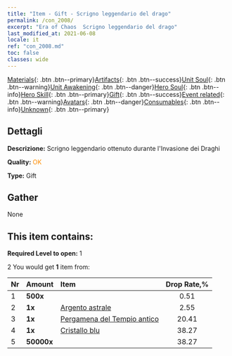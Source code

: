 ```yaml
---
title: "Item - Gift - Scrigno leggendario del drago"
permalink: /con_2008/
excerpt: "Era of Chaos  Scrigno leggendario del drago"
last_modified_at: 2021-06-08
locale: it
ref: "con_2008.md"
toc: false
classes: wide
---
```

 [Materials](/ItemsIT/){: .btn .btn--primary}[Artifacts](/ItemsIT/Artifacts/){: .btn .btn--success}[Unit Soul](/ItemsIT/UnitSoul/){: .btn .btn--warning}[Unit Awakening](/ItemsIT/UnitAwakening/){: .btn .btn--danger}[Hero Soul](/ItemsIT/HeroSoul/){: .btn .btn--info}[Hero Skill](/ItemsIT/HeroSkill/){: .btn .btn--primary}[Gift](/ItemsIT/Gift/){: .btn .btn--success}[Event related](/ItemsIT/Events/){: .btn .btn--warning}[Avatars](/ItemsIT/Avatars/){: .btn .btn--danger}[Consumables](/ItemsIT/Consumables/){: .btn .btn--info}[Unknown](/ItemsIT/Unknown/){: .btn .btn--primary}

## Dettagli
 **Descrizione:** Scrigno leggendario ottenuto durante l'Invasione dei Draghi

 **Quality:** <span style="color: #FF8C00">OK</span>

 **Type:** Gift

## Gather

  None

## This item contains:

 **Required Level to open:** 1

 2 You would get **1** item  from:

  | Nr | Amount |     Item    | Drop Rate,% |
  |:---|:-------|:------------|:---------:|
  | 1 |  **500x** | <i class="fas fa-gem"/> | 0.51 | 
  | 2 |  **1x** | [Argento astrale](/ItemsIT/con_969/) | 2.55 | 
  | 3 |  **1x** | [Pergamena del Tempio antico](/ItemsIT/con_697/) | 20.41 | 
  | 4 |  **1x** | [Cristallo blu](/ItemsIT/con_716/) | 38.27 | 
  | 5 |  **50000x** | <i class="fas fa-coins"/> | 38.27 | 

